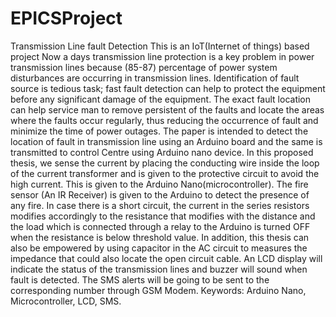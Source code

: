 # EPICSProject
Transmission Line fault Detection
This is an IoT(Internet of things) based project
Now a days transmission line protection is a key problem in power transmission lines because (85-87) percentage of power system disturbances are occurring in 
transmission lines. Identification of fault source is tedious task; fast fault detection 
can help to protect the equipment before any significant damage of the equipment. 
The exact fault location can help service man to remove persistent of the faults and 
locate the areas where the faults occur regularly, thus reducing the occurrence of 
fault and minimize the time of power outages. The paper is intended to detect the 
location of fault in transmission line using an Arduino board and the same is 
transmitted to control Centre using Arduino nano device. In this proposed thesis, 
we sense the current by placing the conducting wire inside the loop of the current 
transformer and is given to the protective circuit to avoid the high current. This is 
given to the Arduino Nano(microcontroller). The fire sensor (An IR Receiver) is 
given to the Arduino to detect the presence of any fire. In case there is a short 
circuit, the current in the series resistors modifies accordingly to the resistance that 
modifies with the distance and the load which is connected through a relay to the 
Arduino is turned OFF when the resistance is below threshold value. In addition, 
this thesis can also be empowered by using capacitor in the AC circuit to measures 
the impedance that could also locate the open circuit cable. An LCD display will 
indicate the status of the transmission lines and buzzer will sound when fault is 
detected. The SMS alerts will be going to be sent to the corresponding number 
through GSM Modem. 
Keywords: Arduino Nano, Microcontroller, LCD, SMS.
